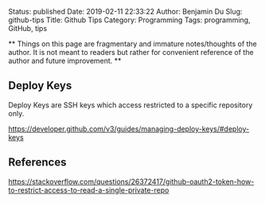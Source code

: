 Status: published
Date: 2019-02-11 22:33:22
Author: Benjamin Du
Slug: github-tips
Title: Github Tips
Category: Programming
Tags: programming, GitHub, tips

**
Things on this page are fragmentary and immature notes/thoughts of the author.
It is not meant to readers but rather for convenient reference of the author and future improvement.
**


## Deploy Keys

Deploy Keys are SSH keys which access restricted to a specific repository only.

https://developer.github.com/v3/guides/managing-deploy-keys/#deploy-keys

## References

https://stackoverflow.com/questions/26372417/github-oauth2-token-how-to-restrict-access-to-read-a-single-private-repo
